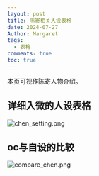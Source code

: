 ```yaml
---
layout: post
title: 陈寄相关人设表格
date: 2024-07-27
Author: Margaret
tags:
  - 表格
comments: true
toc: true
---
```

本页可视作陈寄人物介绍。
## 详细入微的人设表格
![chen_setting.png](https://s2.loli.net/2024/07/28/ISaWm92KChuJPz7.png)

## oc与自设的比较
![compare_chen.png](https://s2.loli.net/2024/07/28/WUMZXxkN5VwaDvI.png)

